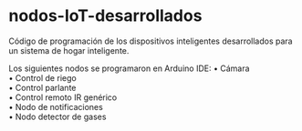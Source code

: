# nodos-IoT-desarrollados
Código de programación de los dispositivos inteligentes desarrollados para un sistema de hogar inteligente.

Los siguientes nodos se programaron en Arduino IDE:
•	Cámara  
•	Control de riego  
•	Control parlante  
•	Control remoto IR genérico  
•	Nodo de notificaciones  
•	Nodo detector de gases  


